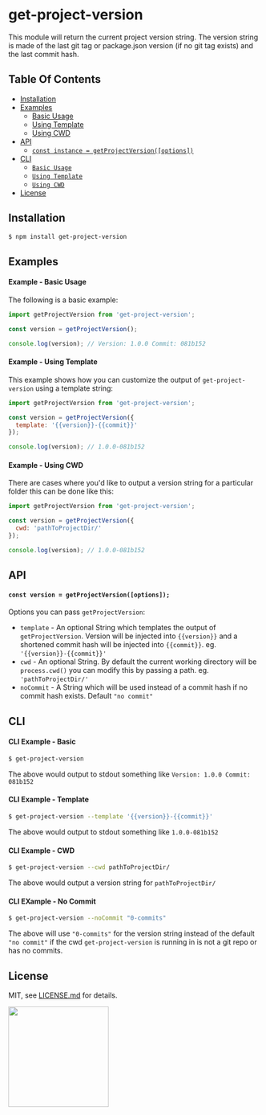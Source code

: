 # get-project-version

This module will return the current project version string. The version string is made of the last git tag or package.json version (if no git tag exists) and the last commit hash.

## Table Of Contents

- [Installation](#installation)
- [Examples](#examples)
  + [Basic Usage](#example-basic-usage)
  + [Using Template](#example-using-template)
  + [Using CWD](#example-using-cwd)
- [API](#api)
  + [`const instance = getProjectVersion([options])`](#const-instance-getprojectversion-options)
- [CLI](#cli)
  + [`Basic Usage`](#cli-example-basic)
  + [`Using Template`](#cli-example-template)
  + [`Using CWD`](#cli-example-cwd)
- [License](http://github.com/Shopify/get-project-version/blob/master/LICENSE.md)

## Installation
```bash
$ npm install get-project-version
```

## Examples

#### Example - Basic Usage

The following is a basic example:

```javascript
import getProjectVersion from 'get-project-version';

const version = getProjectVersion();

console.log(version); // Version: 1.0.0 Commit: 081b152
```

#### Example - Using Template

This example shows how you can customize the output of `get-project-version` using a template string:

```javascript
import getProjectVersion from 'get-project-version';

const version = getProjectVersion({
  template: '{{version}}-{{commit}}'
});

console.log(version); // 1.0.0-081b152
```

#### Example - Using CWD

There are cases where you'd like to output a version string for a particular folder this can be done like this:

```javascript
import getProjectVersion from 'get-project-version';

const version = getProjectVersion({
  cwd: 'pathToProjectDir/'
});

console.log(version); // 1.0.0-081b152
```

## API

#### `const version = getProjectVersion([options]);`

Options you can pass `getProjectVersion`:
- `template` - An optional String which templates the output of `getProjectVersion`. Version will be injected into `{{version}}` and a shortened commit hash will be injected into `{{commit}}`. eg. `'{{version}}-{{commit}}'`
- `cwd` - An optional String. By default the current working directory will be `process.cwd()` you can modify this by passing a path. eg. `'pathToProjectDir/'`
- `noCommit` - A String which will be used instead of a commit hash if no commit hash exists. Default `"no commit"`

## CLI

#### CLI Example - Basic

```bash
$ get-project-version
```

The above would output to stdout something like `Version: 1.0.0 Commit: 081b152`

#### CLI Example - Template

```bash
$ get-project-version --template '{{version}}-{{commit}}'
```

The above would output to stdout something like `1.0.0-081b152`

#### CLI Example - CWD

```bash
$ get-project-version --cwd pathToProjectDir/
```

The above would output a version string for `pathToProjectDir/`

#### CLI EXample - No Commit

```bash
$ get-project-version --noCommit "0-commits"
```

The above will use `"0-commits"` for the version string instead of the default `"no commit"` if the cwd `get-project-version` is running in is not a git repo or has no commits.


## License

MIT, see [LICENSE.md](http://github.com/Shopify/get-project-version/blob/master/LICENSE.md) for details.

<img src="https://cdn.shopify.com/shopify-marketing_assets/builds/19.0.0/shopify-full-color-black.svg" width="200" />
